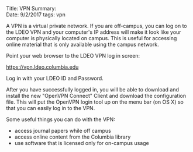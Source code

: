 Title: VPN
Summary:  
Date: 9/2/2017
tags: vpn

A VPN is a virtual private network. If you are off-campus,
you can log on to the LDEO VPN and your computer's IP address
will make it look like your computer is physically located on campus. This 
is useful for accessing online material that is only available
using the campus network.

Point your web browser to the LDEO VPN log in screen:

https://vpn.ldeo.columbia.edu

Log in with your LDEO ID and Password.

After you have successfully logged in, you will be able to download and
install the new "OpenVPN Connect" Client and download the
configuration file.  This will put the OpenVPN login tool up on the menu bar (on OS X) 
so that you can easily log in to the VPN. 

Some useful things you can do with the VPN:

* access journal papers while off campus
* access online content from the Columbia library
* use software that is licensed only for on-campus usage


